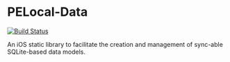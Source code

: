 # PELocal-Data

[![Build Status](https://travis-ci.org/evanspa/PELocal-Data.svg)](https://travis-ci.org/evanspa/PELocal-Data)

An iOS static library to facilitate the creation and management of sync-able
SQLite-based data models.

